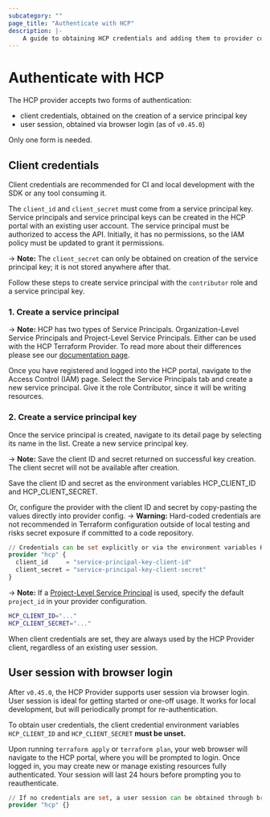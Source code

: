 ```yaml
---
subcategory: ""
page_title: "Authenticate with HCP"
description: |-
    A guide to obtaining HCP credentials and adding them to provider configuration.
---
```


# Authenticate with HCP

The HCP provider accepts two forms of authentication:

- client credentials, obtained on the creation of a service principal key
- user session, obtained via browser login (as of `v0.45.0`)

Only one form is needed.

## Client credentials

Client credentials are recommended for CI and local development with the SDK or any tool consuming it.

The `client_id` and `client_secret` must come from a service principal key. Service principals and service principal keys can be created in the HCP portal with an existing user account. The service principal must be authorized to access the API. Initially, it has no permissions, so the IAM policy must be updated to grant it permissions.

-> **Note:** The `client_secret` can only be obtained on creation of the service principal key; it is not stored anywhere after that.

Follow these steps to create service principal with the `contributor` role and a service principal key.

### 1. Create a service principal
-> **Note:** HCP has two types of Service Principals. Organization-Level Service Principals and Project-Level Service Principals. Either can be used with the HCP Terraform Provider. To read more about their differences please see our [documentation page](https://cloud.hashicorp.com/docs/hcp/admin/iam/service-principals).

Once you have registered and logged into the HCP portal, navigate to the Access Control (IAM) page. Select the Service Principals tab and create a new service principal. Give it the role Contributor, since it will be writing resources.

### 2. Create a service principal key

Once the service principal is created, navigate to its detail page by selecting its name in the list. Create a new service principal key.

-> **Note:** Save the client ID and secret returned on successful key creation. The client secret will not be available after creation.

Save the client ID and secret as the environment variables HCP_CLIENT_ID and HCP_CLIENT_SECRET.

Or, configure the provider with the client ID and secret by copy-pasting the values directly into provider config.
-> **Warning:** Hard-coded credentials are not recommended in Terraform configuration outside of local testing and risks secret exposure if committed to a code repository.

```terraform
// Credentials can be set explicitly or via the environment variables HCP_CLIENT_ID and HCP_CLIENT_SECRET
provider "hcp" {
  client_id     = "service-principal-key-client-id"
  client_secret = "service-principal-key-client-secret"
}
```
-> **Note:** If a [Project-Level Service Principal](https://cloud.hashicorp.com/docs/hcp/admin/iam/service-principals) is used, specify the default `project_id` in your provider configuration.

```bash
HCP_CLIENT_ID="..."
HCP_CLIENT_SECRET="..."
```

When client credentials are set, they are always used by the HCP Provider client, regardless of an existing user session.

## User session with browser login

After `v0.45.0`, the HCP Provider supports user session via browser login. User session is ideal for getting started or one-off usage. It works for local development, but will periodically prompt for re-authentication.

To obtain user credentials, the client credential environment variables `HCP_CLIENT_ID` and `HCP_CLIENT_SECRET` **must be unset.**

Upon running `terraform apply` or `terraform plan`, your web browser will navigate to the HCP portal, where you will be prompted to login. Once logged in, you may create new or manage existing resources fully authenticated. Your session will last 24 hours before prompting you to reauthenticate.

```terraform
// If no credentials are set, a user session can be obtained through browser login.
provider "hcp" {}
```
